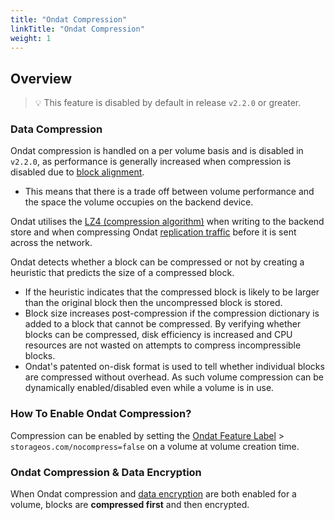 ```yaml
---
title: "Ondat Compression"
linkTitle: "Ondat Compression"
weight: 1
---
```


## Overview

> 💡 This feature is disabled by default in release `v2.2.0` or greater.

### Data Compression

Ondat compression is handled on a per volume basis and is disabled in `v2.2.0`, as performance is generally increased when compression is disabled due to [block alignment](https://en.wikipedia.org/wiki/Data_structure_alignment).

- This means that there is a trade off between volume performance and the space the volume occupies on the backend device.

Ondat utilises the [LZ4 (compression algorithm)](https://en.wikipedia.org/wiki/LZ4_%28compression_algorithm%29) when writing to the backend store and when compressing Ondat [replication traffic](/docs/concepts/replication) before it is sent across the network.

Ondat detects whether a block can be compressed or not by creating a heuristic that predicts the size of a compressed block.

- If the heuristic indicates that the compressed block is likely to be larger than the original block then the uncompressed block is stored.
- Block size increases post-compression if the compression dictionary is added to a block that cannot be compressed. By verifying whether blocks can be compressed, disk efficiency is increased and CPU resources are not wasted on attempts to compress incompressible blocks.
- Ondat's patented on-disk format is used to tell whether individual blocks are compressed without overhead. As such volume compression can be dynamically enabled/disabled even while a volume is in use.

### How To Enable Ondat Compression?

Compression can be enabled by setting the [Ondat Feature Label](/docs/concepts/labels) > `storageos.com/nocompress=false` on a volume at volume creation time.

### Ondat Compression & Data Encryption

When Ondat compression and [data encryption](/docs/concepts/encryption) are both enabled for a volume, blocks are **compressed first** and then encrypted.

